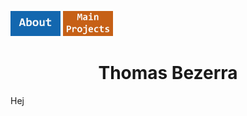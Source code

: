 [<img src="About Button.jpg" alt="ABOUT" width="80"/>](About.md)
[<img src="Main Button.jpg" alt="MAIN PROJECTS" width="80"/>](MainProjects.md)

<h1 align="center"> Thomas Bezerra </h1>

Hej